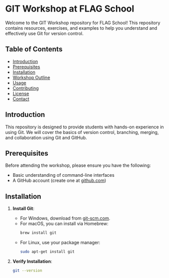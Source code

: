 # GIT Workshop at FLAG School

Welcome to the GIT Workshop repository for FLAG School! This repository contains resources, exercises, and examples to help you understand and effectively use Git for version control.

## Table of Contents

- [Introduction](#introduction)
- [Prerequisites](#prerequisites)
- [Installation](#installation)
- [Workshop Outline](#workshop-outline)
- [Usage](#usage)
- [Contributing](#contributing)
- [License](#license)
- [Contact](#contact)

## Introduction

This repository is designed to provide students with hands-on experience in using Git. We will cover the basics of version control, branching, merging, and collaboration using Git and GitHub.

## Prerequisites

Before attending the workshop, please ensure you have the following:

- Basic understanding of command-line interfaces
- A GitHub account (create one at [github.com](https://github.com))

## Installation

1. **Install Git**:
   - For Windows, download from [git-scm.com](https://git-scm.com/download/win).
   - For macOS, you can install via Homebrew:
     ```bash
     brew install git
     ```
   - For Linux, use your package manager:
     ```bash
     sudo apt-get install git
     ```

2. **Verify Installation**:
   ```bash
   git --version
